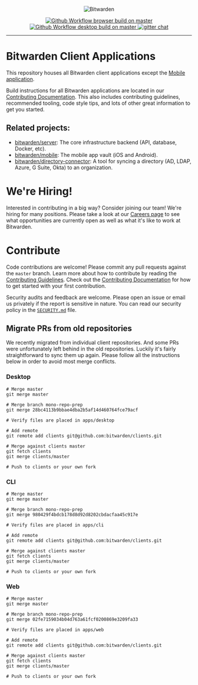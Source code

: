 <p align="center">
  <img src="https://raw.githubusercontent.com/bitwarden/brand/master/screenshots/apps-combo-logo.png" alt="Bitwarden" />
</p>
<p align="center">
  <a href="https://github.com/bitwarden/clients/actions/workflows/build-browser.yml?query=branch:master" target="_blank">
    <img src="https://github.com/bitwarden/clients/actions/workflows/build-browser.yml/badge.svg?branch=master" alt="Github Workflow browser build on master" />
  </a>
  <a href="https://github.com/bitwarden/clients/actions/workflows/build-desktop.yml?query=branch:master" target="_blank">
    <img src="https://github.com/bitwarden/clients/actions/workflows/build-desktop.yml/badge.svg?branch=master" alt="Github Workflow desktop build on master" />
  </a>
  <a href="https://gitter.im/bitwarden/Lobby" target="_blank">
    <img src="https://badges.gitter.im/bitwarden/Lobby.svg" alt="gitter chat" />
  </a>
</p>

---

# Bitwarden Client Applications

This repository houses all Bitwarden client applications except the [Mobile application](https://github.com/bitwarden/mobile).

Build instructions for all Bitwarden applications are located in our [Contributing Documentation](https://contributing.bitwarden.com/). This also includes contributing guidelines, recommended tooling, code style tips, and lots of other great information to get you started.

## Related projects:

- [bitwarden/server](https://github.com/bitwarden/server): The core infrastructure backend (API, database, Docker, etc).
- [bitwarden/mobile](https://github.com/bitwarden/mobile): The mobile app vault (iOS and Android).
- [bitwarden/directory-connector](https://github.com/bitwarden/directory-connector): A tool for syncing a directory (AD, LDAP, Azure, G Suite, Okta) to an organization.

# We're Hiring!

Interested in contributing in a big way? Consider joining our team! We're hiring for many positions. Please take a look at our [Careers page](https://bitwarden.com/careers/) to see what opportunities are currently open as well as what it's like to work at Bitwarden.

# Contribute

Code contributions are welcome! Please commit any pull requests against the `master` branch. Learn more about how to contribute by reading the [Contributing Guidelines](https://contributing.bitwarden.com/contributing/). Check out the [Contributing Documentation](https://contributing.bitwarden.com/) for how to get started with your first contribution.

Security audits and feedback are welcome. Please open an issue or email us privately if the report is sensitive in nature. You can read our security policy in the [`SECURITY.md`](SECURITY.md) file.

## Migrate PRs from old repositories

We recently migrated from individual client repositories. And some PRs were unfortunately left behind in the old repositories. Luckily it's fairly straightforward to sync them up again. Please follow all the instructions below in order to avoid most merge conflicts.

### Desktop

```
# Merge master
git merge master

# Merge branch mono-repo-prep
git merge 28bc4113b9bbae4dba2b5af14d460764fce79acf

# Verify files are placed in apps/desktop

# Add remote
git remote add clients git@github.com:bitwarden/clients.git

# Merge against clients master
git fetch clients
git merge clients/master

# Push to clients or your own fork
```

### CLI

```
# Merge master
git merge master

# Merge branch mono-repo-prep
git merge 980429f4bdcb178d8d92d8202cbdacfaa45c917e

# Verify files are placed in apps/cli

# Add remote
git remote add clients git@github.com:bitwarden/clients.git

# Merge against clients master
git fetch clients
git merge clients/master

# Push to clients or your own fork
```

### Web

```
# Merge master
git merge master

# Merge branch mono-repo-prep
git merge 02fe7159034b04d763a61fcf0200869e3209fa33

# Verify files are placed in apps/web

# Add remote
git remote add clients git@github.com:bitwarden/clients.git

# Merge against clients master
git fetch clients
git merge clients/master

# Push to clients or your own fork
```
